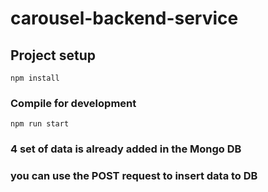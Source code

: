 # carousel-backend-service

## Project setup

```
npm install
```

### Compile for development

```
npm run start
```
### 4 set of data is already added in the Mongo DB
### you can use the POST request to insert data to DB

